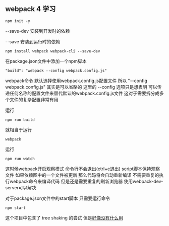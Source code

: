 ## webpack 4 学习

	npm init -y

--save-dev 安装到开发时的依赖

--save 安装到运行时的依赖

	npm install webpack webpack-cli --save-dev

在package.json文件中添加一个npm脚本
    
	"build": "webpack --config webpack.config.js"

webpack命令 默认选择使用webpack.config.js配置文件 所以 "--config webpack.config.js" 其实是可以省略的
这里的 --config 选项只是想表明 可以传递任何名称的配置文件来替代默认的webpack.config.js文件 这对于需要拆分成多个文件的复杂配置非常有用

运行

	npm run build 

就相当于运行

	webpack 

运行

	npm run watch

这时候webpack开启观察模式 命令行不会退出(ctrl+c退出) script脚本保持观察文件 如果依赖图中的一个文件被更新 那么代码将会自动重新编译 
不需要重复的执行webpack命令来编译代码 但是还是需要重复的刷新浏览器 使用webpack-dev-server可以解决

对于package.json文件中的start脚本 只需要运行命令

	npm start

这个项目中包含了 tree shaking 的尝试 但是[好像没有什么用](https://segmentfault.com/a/1190000012794598)